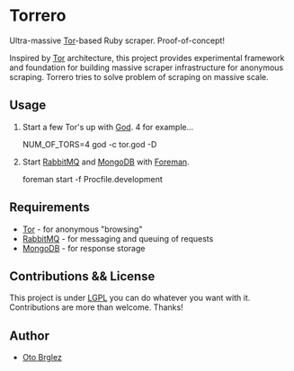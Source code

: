 # Torrero

Ultra-massive [Tor](https://www.torproject.org)-based Ruby scraper. Proof-of-concept!

Inspired by [Tor](https://www.torproject.org) architecture, this project provides experimental framework and foundation for building massive scraper infrastructure for anonymous scraping. Torrero tries to solve problem of scraping on massive scale.

## Usage

1. Start a few Tor's up with [God](http://godrb.com/). 4 for example...

    NUM_OF_TORS=4 god -c tor.god -D

2. Start [RabbitMQ](https://www.rabbitmq.com) and [MongoDB](https://www.mongodb.org) with [Foreman](http://ddollar.github.io/foreman/).

    foreman start -f Procfile.development

## Requirements

- [Tor](https://www.torproject.org) - for anonymous "browsing"
- [RabbitMQ](https://www.rabbitmq.com) - for messaging and queuing of requests
- [MongoDB](https://www.mongodb.org) - for response storage

## Contributions && License

This project is under [LGPL](https://www.gnu.org/licenses/lgpl.html) you can do whatever you want with it. Contributions are more than welcome. Thanks!

## Author

- [Oto Brglez](https://github.com/otobrglez)

